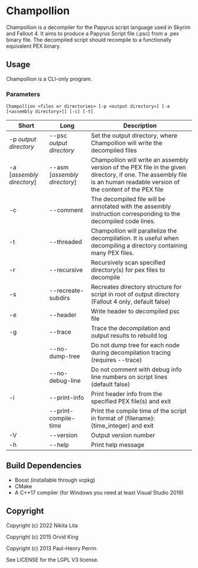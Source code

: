 # Champollion

Champollion is a decompiler for the Papyrus script language used in Skyrim and Fallout 4. It aims to produce a Papyrus Script file (.psc) from a .pex binary file. The decompiled script should recompile to a functionally equivalent PEX binary.

## Usage

Champollion is a CLI-only program.

### Parameters

`Champollion <files or directories> [-p <output directory>] [-a [<assembly directory>]] [-c] [-t]`

| Short                     | Long                         | Description                                                  |
| ------------------------- | ---------------------------- | ------------------------------------------------------------ |
| -p *output directory*     | --psc *output directory*     | Set the output directory, where Champollion will write the decompiled files |
| -a [*assembly directory*] | --asm [*assembly directory*] | Champollion will write an assembly version of the PEX file in the given directory, if one. The assembly file is an human readable version of the content of the PEX file |
| -c                        | --comment                    | The decompiled file will be annotated with the assembly instruction corresponding to the decompiled code lines. |
| -t                        | --threaded                   | Champollion will parallelize the decompilation. It is useful when decompiling a directory containing many PEX files. |
| -r                        | --recursive                  | Recursively scan specified directory(s) for pex files to decompile|
| -s                        | --recreate-subdirs           | Recreates directory structure for script in root of output directory (Fallout 4 only, default false) |
| -e                        | --header                     | Write header to decompiled psc file                          |
| -g                        | --trace                      | Trace the decompilation and output results to rebuild log    |
|                           | --no-dump-tree               | Do not dump tree for each node during decompilation tracing (requires --trace) |
|                           | --no-debug-line              | Do not comment with debug info line numbers on script lines (default false) |
| -i                        | --print-info                 | Print header info from the specified PEX file(s) and exit    |
|                           | --print-compile-time         | Print the compile time of the script in format of {filename}: {time_integer} and exit |
| -V                        | --version                    | Output version number                                        |
| -h                        | --help                       | Print help message                                           |


## Build Dependencies

* Boost (installable through vcpkg)
* CMake
* A C++17 compiler (for Windows you need at least Visual Studio 2019)

## Copyright

Copyright (c) 2022 Nikita Lita

Copyright (c) 2015 Orvid King

Copyright (c) 2013 Paul-Henry Perrin

See LICENSE for the LGPL V3 license.
